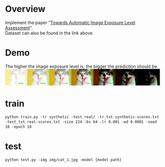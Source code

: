 # Overview
Implement the paper "[Towards Automatic Image Exposure Level Assessment](https://www.hindawi.com/journals/mpe/2020/2789854/#data-availability)".  
Dataset can also be found in the link above.

# Demo
The higher the image exposure level is, the bigger the prediction should be.  
![](assets/demo.jpg)


# train
```
python train.py -tr synthetic -test real/ -tr_txt synthetic-scores.txt -test_txt real-scores.txt -size 224 -bs 64 -lr 0.001 -wd 0.0001 -seed 10 -epoch 10
```

# test
```
python test.py -img img/cat_1.jpg -model {model path}
```

